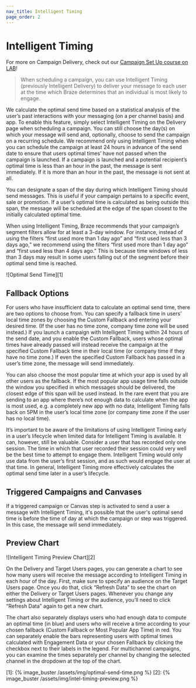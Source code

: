 ```yaml
---
nav_title: Intelligent Timing
page_order: 2
---
```

# Intelligent Timing

For more on Campaign Delivery, check out our [Campaign Set Up course on LAB](http://lab.braze.com/campaign-setup-delivery-targeting-conversions)!

> When scheduling a campaign, you can use Intelligent Timing (previously Intelligent Delivery) to deliver your message to each user at the time which Braze determines that an individual is most likely to engage. 

We calculate the optimal send time based on a statistical analysis of the user’s past interactions with your messaging (on a per channel basis) and app. To enable this feature, simply select Intelligent Timing on the Delivery page when scheduling a campaign. You can still choose the day(s) on which your message will send and, optionally, choose to send the campaign on a recurring schedule. We recommend only using Intelligent Timing when you can schedule the campaign at least 24 hours in advance of the send date to ensure that users optimal times’ have not passed when the campaign is launched. If a campaign is launched and a potential recipient’s optimal time is less than an hour in the past, the message is sent immediately. If it is more than an hour in the past, the message is not sent at all.

You can designate a span of the day during which Intelligent Timing should send messages. This is useful if your campaign pertains to a specific event, sale or promotion. If a user’s optimal time is calculated as being outside this span, the message will be scheduled at the edge of the span closest to the initially calculated optimal time.

When using Intelligent Timing, Braze recommends that your campaign’s segment filters allow for at least a 3-day window. For instance, instead of using the filters “first used more than 1 day ago” and “first used less than 3 days ago,” we recommend using the filters “first used more than 1 day ago” and “first used less than 4 days ago.” This is because time windows of less than 3 days may result in some users falling out of the segment before their optimal send time is reached. 

![Optimal Send Time][1]

## Fallback Options

For users who have insufficient data to calculate an optimal send time, there are two options to choose from.
You can specify a fallback time in users’ local time zones by choosing the Custom Fallback and entering your desired time. (If the user has no time zone, company time zone will be used instead.) If you launch a campaign with Intelligent Timing within 24 hours of the send date, and you enable the Custom Fallback, users whose optimal times have already passed will instead receive the campaign at the specified Custom Fallback time in their local time (or company time if they have no time zone.) If even the specified Custom Fallback has passed in a user’s time zone, the message will send immediately.

You can also choose the most popular time at which your app is used by all other users as the fallback. If the most popular app usage time falls outside the window you specified in which messages should be delivered, the closest edge of this span will be used instead. In the rare event that you are sending to an app where there’s not enough data to calculate when the app is most used, e.g. a completely new app with no data, Intelligent Timing falls back on 5PM in the user’s local time zone (or company time zone if the user has no local time).

It’s important to be aware of the limitations of using Intelligent Timing early in a user’s lifecycle when limited data for Intelligent Timing is available. It can, however, still be valuable. Consider a user that has recorded only one session. The time in which that user recorded their session could very well be the best time to attempt to engage them. Intelligent Timing would only use data from the user’s first session, and as such would engage the user at that time. In general, Intelligent Timing more effectively calculates the optimal send time later in a user’s lifecycle.


## Triggered Campaigns and Canvases

If a triggered campaign or Canvas step is activated to send a user a message with Intelligent Timing, it's possible that the user's optimal send time is before the time of day at which the campaign or step was triggered. In this case, the message will send immediately.

## Preview Chart

![Intelligent Timing Preview Chart][2]


On the Delivery and Target Users pages, you can generate a chart to see how many users will receive the message according to Intelligent Timing in each hour of the day. First, make sure to specify an audience on the Target Users page. Once you do that, click “Refresh Data” to see the chart on either the Delivery or Target Users pages. Whenever you change any settings about Intelligent Timing or the audience, you’ll need to click “Refresh Data” again to get a new chart.  

The chart also separately displays users who had enough data to compute an optimal time (in blue) and users who will receive a time according to your chosen fallback (Custom Fallback or Most Popular App Time) in red. You can separately enable the bars representing users with optimal times calculated with Engagement Data or your chosen Fallback by clicking the checkbox next to their labels in the legend. For multichannel campaigns, you can examine the times separately per channel by changing the selected channel in the dropdown at the top of the chart.

[1]: {% image_buster /assets/img/optimal-send-time.png %}
[2]: {% image_buster /assets/img/intel-timing-preview.png %}